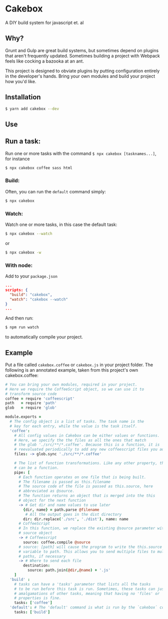 # Cakebox

A DIY build system for javascript et. al

## Why?
Grunt and Gulp are great build systems, but sometimes depend on plugins that aren't frequently updated.
Sometimes building a project with Webpack feels like cocking a bazooka at an ant.

This project is designed to obviate plugins by putting configuration entirely in the developer's hands.
Bring your own modules and build your project how you'd like.

## Installation
```zsh
$ yarn add cakebox --dev
```

## Use

## Run a task:
Run one or more tasks with the command `$ npx cakebox [tasknames...]`, for instance
```zsh
$ npx cakebox coffee sass html
```

### Build:
Often, you can run the `default` command simply:
```zsh
$ npx cakebox
```

### Watch:
Watch one or more tasks, in this case the default task:
```zsh
$ npx cakebox --watch
```
or
```zsh
$ npx cakebox -w
```

### With node:
Add to your `package.json`
```json
...
scripts: {
  "build": "cakebox",
  "watch": "cakebox --watch"
}
...
```
And then run:
```zsh
$ npm run watch
```
to automatically compile your project.

## Example
Put a file called `cakebox.coffee` or `cakebox.js` in your project folder.
The following is an annotated example, taken from this project's own cakebox.coffee:
```coffee
# You can bring your own modules, required in your project.
# Here we require the CoffeeScript object, so we can use it to
# transform source code
coffee = require 'coffeescript'
path   = require 'path'
glob   = require 'glob'

module.exports =
  # The config object is a list of tasks. The task name is the
  # key for each entry, while the value is the task itself.
  'coffee':
    # All config values in Cakebox can be either values or functions.
    # Here, we specify the the files as all the ones that match
    # the glob './src/**/*.coffee'. Because this is a function, it is
    # reevaluated periodically to add any new coffeescript files you add.
    files: -> glob.sync './src/**/*.coffee'

    # The list of function transformations. Like any other property, this
    # can be a function.
    pipe: [
      # Each function operates on one file that is being built.
      # The filename is passed as this.filename
      # The source code of the file is passed as this.source, here
      # abbreviated as @source.
      # The function returns an object that is merged into the this
      # object for the next function
      -> # Get dir and name values to use later
        {dir, name} = path.parse @filename
         # All the output goes in the dist directory
        dir: dir.replace('./src', './dist'), name: name
      # CoffeeScript
      # In this function, we replace the existing @source parameter with a new
      # source object
      -> # Coffeescript
        source: coffee.compile @source
      # source: [path] will cause the program to write the this.source
      # variable to path. This allows you to send multiple files to multiple
      # paths, if necessary
      -> # Where to send each file
        destination:
          source: path.join(@dir,@name) + '.js'
    ]
  'build' :
    # tasks can have a 'tasks' parameter that lists all the tasks
    # to be run before this task is run. Sometimes, these tasks can just be
    # amalgamations of other tasks, meaning that having no 'files' or 'pipe'
    # properties is fine.
    tasks: ['coffee']
  'default': # The 'default' command is what is run by the `cakebox` command
    tasks: ['build']
```
